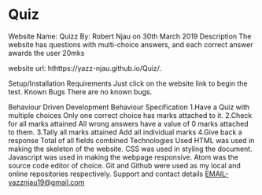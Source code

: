 # Quiz
Website Name: Quizz By: Robert Njau on 30th March 2019 Description The website has questions with multi-choice answers, and each correct answer awards the user 20mks

website url: hthttps://yazz-njau.github.io/Quiz/.

Setup/Installation Requirements Just click on the website link to begin the test. Known Bugs There are no known bugs.

Behaviour Driven Development Behaviour	Specification 1.Have a Quiz with multiple choices	Only one correct choice has marks attached to it. 2.Check for all marks attained	All wrong answers have a value of 0 marks attached to them. 3.Tally all marks attained	Add all individual marks 4.Give back a response	Total of all fields combined Technologies Used HTML was used in making the skeleton of the website. CSS was used in styling the document. Javascript was used in making the webpage responsive. Atom was the source code editor of choice. Git and Github were used as my local and online repositories respectively. Support and contact details EMAIL-yazznjau19@gmail.com
